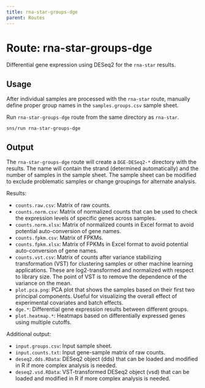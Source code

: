 ```yaml
---
title: rna-star-groups-dge
parent: Routes
---
```


# Route: rna-star-groups-dge

Differential gene expression using DESeq2 for the `rna-star` results.

## Usage

After individual samples are processed with the `rna-star` route,
manually define proper group names in the `samples.groups.csv` sample sheet.

Run `rna-star-groups-dge` route from the same directory as `rna-star`.

```
sns/run rna-star-groups-dge
```

## Output

The `rna-star-groups-dge` route will create a `DGE-DESeq2-*` directory with the results. The name will contain the strand (determined automatically) and the number of samples in the sample sheet. The sample sheet can be modified to exclude problematic samples or change groupings for alternate analysis.

Results:

* `counts.raw.csv`: Matrix of raw counts.
* `counts.norm.csv`: Matrix of normalized counts that can be used to check the expression levels of specific genes across samples.
* `counts.norm.xlsx`: Matrix of normalized counts in Excel format to avoid potential auto-conversion of gene names.
* `counts.fpkm.csv`: Matrix of FPKMs.
* `counts.fpkm.xlsx`: Matrix of FPKMs in Excel format to avoid potential auto-conversion of gene names.
* `counts.vst.csv`: Matrix of counts after variance stabilizing transformation (VST) for clustering samples or other machine learning applications. These are log2-transformed and normalized with respect to library size. The point of VST is to remove the dependence of the variance on the mean.
* `plot.pca.png`: PCA plot that shows the samples based on their first two principal components. Useful for visualizing the overall effect of experimental covariates and batch effects.
* `dge.*`: Differential gene expression results between different groups.
* `plot.heatmap.*`: Heatmaps based on differentially expressed genes using multiple cutoffs.

Additional output:

* `input.groups.csv`: Input sample sheet.
* `input.counts.txt`: Input gene-sample matrix of raw counts.
* `deseq2.dds.RData`: DESeq2 object (dds) that can be loaded and modified in R if more complex analysis is needed.
* `deseq2.vsd.RData`: VST-transformed DESeq2 object (vsd) that can be loaded and modified in R if more complex analysis is needed.
